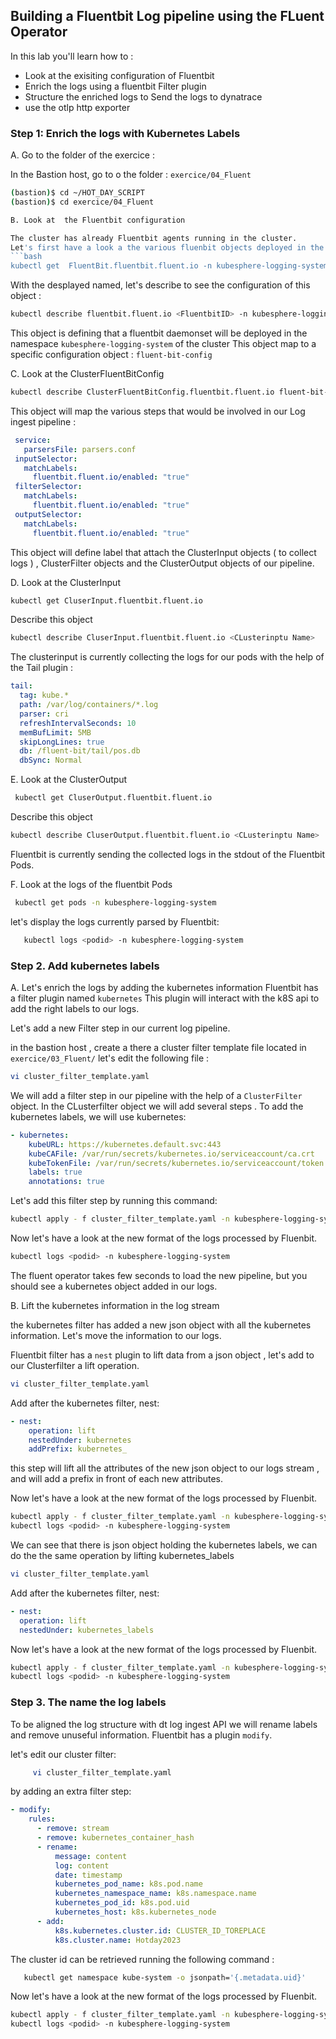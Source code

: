 ## Building a Fluentbit Log pipeline using the FLuent Operator
In this lab you'll learn how to :
* Look at the exisiting configuration of Fluentbit
* Enrich the logs using a fluentbit Filter plugin
* Structure the enriched logs to Send the logs to dynatrace
* use the otlp http exporter

### Step 1: Enrich the logs with Kubernetes Labels

A. Go to the folder of the exercice :

   In the Bastion host, go to o the folder : `exercice/04_Fluent`

   ```bash
   (bastion)$ cd ~/HOT_DAY_SCRIPT
   (bastion)$ cd exercice/04_Fluent
   
B. Look at  the Fluentbit configuration

The cluster has already Fluentbit agents running in the cluster.
Let's first have a look a the various fluenbit objects deployed in the cluster
   ```bash
   kubectl get  FluentBit.fluentbit.fluent.io -n kubesphere-logging-system
   ```
With the desplayed named, let's describe to see the configuration of this object :
   ```bash
   kubectl describe fluentbit.fluent.io <FluentbitID> -n kubesphere-logging-system
   ```
This object is defining that a fluentbit daemonset will be deployed in the namespace `kubesphere-logging-system` of the cluster
This object map to a specific configuration object : `fluent-bit-config`

C. Look at the ClusterFluentBitConfig
   ```bash
   kubectl describe ClusterFluentBitConfig.fluentbit.fluent.io fluent-bit-config
   ```
   This object will map the various steps that would be involved in our Log ingest pipeline :
  ```yaml
   service:
     parsersFile: parsers.conf
   inputSelector:
     matchLabels:
       fluentbit.fluent.io/enabled: "true"
   filterSelector:
     matchLabels:
       fluentbit.fluent.io/enabled: "true"
   outputSelector:
     matchLabels:
       fluentbit.fluent.io/enabled: "true"
  ```
This object will define label that attach the ClusterInput objects ( to collect logs ) , ClusterFilter objects and the ClusterOutput objects of our pipeline.

D. Look at the ClusterInput
   
   ```bash
   kubectl get CluserInput.fluentbit.fluent.io
   ```
   Describe this object

  
   ```bash
   kubectl describe CluserInput.fluentbit.fluent.io <CLusterinptu Name>
   ```
   The clusterinput is currently collecting the logs for our pods with the help of the Tail plugin :
   ```yaml
   tail:
     tag: kube.*
     path: /var/log/containers/*.log
     parser: cri
     refreshIntervalSeconds: 10
     memBufLimit: 5MB
     skipLongLines: true
     db: /fluent-bit/tail/pos.db
     dbSync: Normal
   ```
E. Look at the ClusterOutput

  ```bash
   kubectl get CluserOutput.fluentbit.fluent.io
   ```
   Describe this object


   ```bash
   kubectl describe CluserOutput.fluentbit.fluent.io <CLusterinptu Name>
   ```
   Fluentbit is currently sending the collected logs in the stdout of the Fluentbit Pods.

F. Look at the logs of the fluentbit Pods
  ```bash
   kubectl get pods -n kubesphere-logging-system
   ```

   let's display the logs currently parsed by Fluentbit:
   ```bash
      kubectl logs <podid> -n kubesphere-logging-system
   ```


### Step 2. Add kubernetes labels

A. Let's enrich the logs by adding the kubernetes information
   Fluentbit has a filter plugin named `kubernetes`
   This plugin will interact with the k8S api to add the right labels to our logs.
   
   Let's add a new Filter step in our current log pipeline.

   in the bastion host , create a there a cluster filter template file located in `exercice/03_Fluent/` let's edit the following file :
   ```bash
   vi cluster_filter_template.yaml
   ```
   
   We will add a filter step in our pipeline with the help of a `ClusterFilter` object.
   In the CLusterfilter object we will add several steps .
   To add the kubernetes labels, we will use kubernetes:
   ```yaml
   - kubernetes:
       kubeURL: https://kubernetes.default.svc:443
       kubeCAFile: /var/run/secrets/kubernetes.io/serviceaccount/ca.crt
       kubeTokenFile: /var/run/secrets/kubernetes.io/serviceaccount/token
       labels: true
       annotations: true
   ```

   Let's add this filter step by running this command: 
   ```bash
   kubectl apply - f cluster_filter_template.yaml -n kubesphere-logging-system
   ```

   Now let's have a look at the new format of the logs processed by Fluenbit.
   ```bash
   kubectl logs <podid> -n kubesphere-logging-system
   ```
   The fluent operator takes few seconds to load the new pipeline, but you should see a kubernetes object added in our logs.

   
   
B. Lift the kubernetes information in the log stream 
 
   the kubernetes filter has added a new json object with all the kubernetes information.
   Let's move the information to our logs.

   Fluentbit filter has a `nest` plugin to lift data from a json object , let's add to our  Clusterfilter a lift operation.
   ```bash
   vi cluster_filter_template.yaml
   ```

   Add after the kubernetes filter, nest: 
   ```yaml
  - nest:
       operation: lift
       nestedUnder: kubernetes
       addPrefix: kubernetes_
   ```
   this step will lift all the attributes of the new json object to our logs stream , and will add a prefix in front of each new attributes.

   Now let's have a look at the new format of the logs processed by Fluenbit.
   ```bash
   kubectl apply - f cluster_filter_template.yaml -n kubesphere-logging-system
   kubectl logs <podid> -n kubesphere-logging-system
   ```
   We can see that there is json object holding the kubernetes labels, we can do the the same operation by lifting kubernetes_labels
   ```bash
   vi cluster_filter_template.yaml
   ```

   Add after the kubernetes filter, nest: 
   ```yaml
   - nest:
     operation: lift
     nestedUnder: kubernetes_labels
   ```
     
   Now let's have a look at the new format of the logs processed by Fluenbit.
   ```bash
   kubectl apply - f cluster_filter_template.yaml -n kubesphere-logging-system
   kubectl logs <podid> -n kubesphere-logging-system
   ```

### Step 3. The name the log labels
   
   To be aligned the log structure with dt log ingest API we will rename labels and remove unuseful information.
   Fluentbit has a plugin `modify`.

   let's edit our cluster filter: 
 ```bash
      vi cluster_filter_template.yaml
   ```
   by adding an extra filter step:
   ```yaml
   - modify:
       rules:
         - remove: stream
         - remove: kubernetes_container_hash
         - rename:
             message: content
             log: content
             date: timestamp
             kubernetes_pod_name: k8s.pod.name
             kubernetes_namespace_name: k8s.namespace.name
             kubernetes_pod_id: k8s.pod.uid
             kubernetes_host: k8s.kubernetes_node
         - add:
             k8s.kubernetes.cluster.id: CLUSTER_ID_TOREPLACE
             k8s.cluster.name: Hotday2023
   ```

   The cluster id can be retrieved running the following command :
```bash
   kubectl get namespace kube-system -o jsonpath='{.metadata.uid}'
   ```
  Now let's have a look at the new format of the logs processed by Fluenbit.
   ```bash
   kubectl apply - f cluster_filter_template.yaml -n kubesphere-logging-system
   kubectl logs <podid> -n kubesphere-logging-system
   ```
   
   

